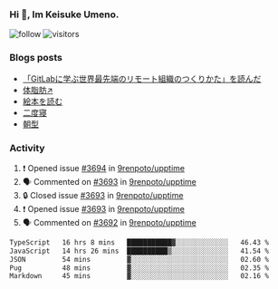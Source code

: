 ### Hi 👋, Im Keisuke Umeno.

<!--
**9renpoto/9renpoto** is a ✨ _special_ ✨ repository because its `README.md` (this file) appears on your GitHub profile.

Here are some ideas to get you started:

- 🔭 I’m currently working on ...
- 🌱 I’m currently learning ...
- 👯 I’m looking to collaborate on ...
- 🤔 I’m looking for help with ...
- 💬 Ask me about ...
- 📫 How to reach me: ...
- 😄 Pronouns: ...
- ⚡ Fun fact: ...
-->

![follow](https://img.shields.io/github/followers/9renpoto?label=Follow&style=social)
![visitors](https://komarev.com/ghpvc/?username=9renpoto&label=Profile%20views&color=0e75b6&style=flat)

### Blogs posts

<!-- BLOG-POST-LIST:START -->
- [「GitLabに学ぶ世界最先端のリモート組織のつくりかた」を読んだ](https://9renpoto.win/entry/2024/09/10/remote_organization)
- [体脂肪↗](https://9renpoto.win/entry/2024/08/12/gaining_fat)
- [絵本を読む](https://9renpoto.win/entry/2024/07/26/picture_book)
- [二度寝](https://9renpoto.win/entry/2024/07/18/going_back_to_sleep)
- [朝型](https://9renpoto.win/entry/2024/05/29/im-an-early)
<!-- BLOG-POST-LIST:END -->

### Activity

<!--START_SECTION:activity-->
1. ❗ Opened issue [#3694](https://github.com/9renpoto/upptime/issues/3694) in [9renpoto/upptime](https://github.com/9renpoto/upptime)
2. 🗣 Commented on [#3693](https://github.com/9renpoto/upptime/issues/3693#issuecomment-2412909881) in [9renpoto/upptime](https://github.com/9renpoto/upptime)
3. 🔒 Closed issue [#3693](https://github.com/9renpoto/upptime/issues/3693) in [9renpoto/upptime](https://github.com/9renpoto/upptime)
4. ❗ Opened issue [#3693](https://github.com/9renpoto/upptime/issues/3693) in [9renpoto/upptime](https://github.com/9renpoto/upptime)
5. 🗣 Commented on [#3692](https://github.com/9renpoto/upptime/issues/3692#issuecomment-2412721968) in [9renpoto/upptime](https://github.com/9renpoto/upptime)
<!--END_SECTION:activity-->

<!--START_SECTION:waka-->

```txt
TypeScript   16 hrs 8 mins   ███████████▓░░░░░░░░░░░░░   46.43 %
JavaScript   14 hrs 26 mins  ██████████▒░░░░░░░░░░░░░░   41.54 %
JSON         54 mins         ▓░░░░░░░░░░░░░░░░░░░░░░░░   02.60 %
Pug          48 mins         ▓░░░░░░░░░░░░░░░░░░░░░░░░   02.35 %
Markdown     45 mins         ▓░░░░░░░░░░░░░░░░░░░░░░░░   02.16 %
```

<!--END_SECTION:waka-->
